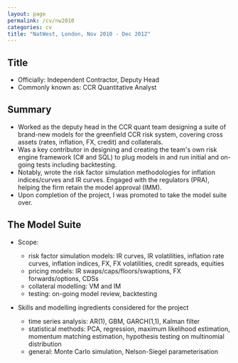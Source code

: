 ```yaml
---
layout: page
permalink: /cv/nw2010
categories: cv
title: "NatWest, London, Nov 2010 - Dec 2012" 
---
```


## Title

* Officially: Independent Contractor, Deputy Head
* Commonly known as: CCR Quantitative Analyst

## Summary

* Worked as the deputy head in the CCR quant team designing a suite of brand-new models for the greenfield CCR risk system, covering cross assets (rates, inflation, FX, credit) and collaterals.
* Was a key contributor in designing and creating the team's own risk engine framework (C# and SQL) to plug models in and run initial and on-going tests including backtesting. 
* Notably, wrote the risk factor simulation methodologies for inflation indices/curves and IR curves.
Engaged with the regulators (PRA), helping the firm retain the model approval (IMM). 
* Upon completion of the project, I was promoted to take the model suite over.

## The Model Suite

* Scope: 
  * risk factor simulation models: IR curves, IR volatilities, inflation rate curves, inflation indices, FX, FX volatilities, credit spreads, equities
  * pricing models: IR swaps/caps/floors/swaptions, FX forwards/options, CDSs
  * collateral modelling: VM and IM
  * testing: on-going model review, backtesting

* Skills and modelling ingredients considered for the project
  * time series analysis: AR(1), GBM, GARCH(1,1), Kalman filter
  * statistical methods: PCA, regression, maximum likelihood estimation, momentum matching estimation, hypothesis testing on multinomial distribution
  * general: Monte Carlo simulation, Nelson-Siegel parameterisation

